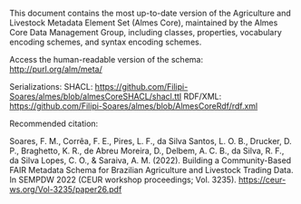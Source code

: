 This document contains the most up-to-date version of the Agriculture and Livestock Metadata Element Set (Almes Core), maintained by the Almes Core Data Management Group, including classes, properties, vocabulary encoding schemes, and syntax encoding schemes.

Access the human-readable version of the schema: http://purl.org/alm/meta/

Serializations:
SHACL: https://github.com/Filipi-Soares/almes/blob/almesCoreSHACL/shacl.ttl
RDF/XML: https://github.com/Filipi-Soares/almes/blob/AlmesCoreRdf/rdf.xml

Recommended citation: 

Soares, F. M., Corrêa, F. E., Pires, L. F., da Silva Santos, L. O. B., Drucker, D. P., Braghetto, K. R., de Abreu Moreira, D., Delbem, A. C. B., da Silva, R. F., da Silva Lopes, C. O., & Saraiva, A. M. (2022). Building a Community-Based FAIR Metadata Schema for Brazilian Agriculture and Livestock Trading Data. In SEMPDW 2022 (CEUR workshop proceedings; Vol. 3235). https://ceur-ws.org/Vol-3235/paper26.pdf


